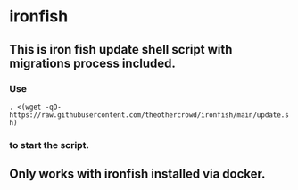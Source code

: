 # ironfish

## This is iron fish update shell script with migrations process included.

### Use 

`. <(wget -qO- https://raw.githubusercontent.com/theothercrowd/ironfish/main/update.sh)` 

### to start the script.

## Only works with ironfish installed via docker.

